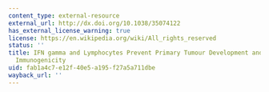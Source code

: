 ```yaml
---
content_type: external-resource
external_url: http://dx.doi.org/10.1038/35074122
has_external_license_warning: true
license: https://en.wikipedia.org/wiki/All_rights_reserved
status: ''
title: IFN gamma and Lymphocytes Prevent Primary Tumour Development and Shape Tumour
  Immunogenicity
uid: fab1a4c7-e12f-40e5-a195-f27a5a711dbe
wayback_url: ''
---
```

